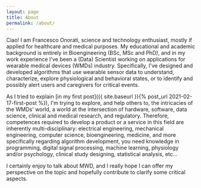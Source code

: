 ```yaml
---
layout: page
title: About
permalink: /about/
---
```


Ciao! I am Francesco Onorati, science and technology enthusiast, mostly if applied for healthcare and medical purposes.
My educational and academic background is entirely in Bioengineering (BSc, MSc and PhD), and in my work experience I\'ve been a (Data) Scientist working on applications for wearable medical devices (WMDs) industry. Specifically, I\'ve designed and developed algorithms that use wearable sensor data to understand, characterize, explore physiological and behavioral states, or to identify and possibly alert users and caregivers for critical events.

As I tried to explain [in my first post]({{ site.baseurl }}{% post_url 2021-02-17-first-post %}), I\'m trying to explore, and help others to, the intricacies of the WMDs' world, a world at the intersection of hardware, software, data science, clinical and medical research, and regulatory.
Therefore, competences required to develop a product or a service in this field are inherently multi-disciplinary: electrical engineering, mechanical engineering, computer science, bioengineering, medicine, and more specifically regarding algorithm development, you need knowledge in programming, digital signal processing, machine learning, physiology and/or psychology, clinical study designing, statistical analysis, etc...

I certainly enjoy to talk about MWD, and I really hope I can offer my perspective on the topic and hopefully contribute to clarify some critical aspects.
